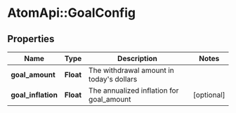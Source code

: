 # AtomApi::GoalConfig

## Properties
Name | Type | Description | Notes
------------ | ------------- | ------------- | -------------
**goal_amount** | **Float** | The withdrawal amount in today&#39;s dollars | 
**goal_inflation** | **Float** | The annualized inflation for goal_amount | [optional] 


